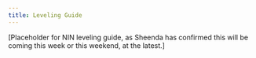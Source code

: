 ```yaml
---
title: Leveling Guide
---
```

[Placeholder for NIN leveling guide, as Sheenda has confirmed this will be coming this week or this weekend, at the latest.]